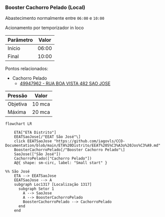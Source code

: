 ### Booster Cachorro Pelado (Local)

Abastecimento normalmente entre `06:00` e `10:00`

Acionamento por temporizador in loco 

| Parâmetro     | Valor |
| -------------    | ------------- |
| Início | 06:00 |
| Final | 10:00  |

Pontos relacionados:
- Cachorro Pelado
  - [49947962 - RUA BOA VISTA 482 SAO JOSE](https://www.vectorasys.com.br/vectorasys/?inc=jE9ciFZdkq5eiPI/kPRdHL0fUgHpk249WBG5VKHeku9slPteHB1pGu94UrIfGrC=)
  
| Pressão     | Valor |
| -------------    | ------------- |
| Objetiva | 10 mca |
| Máxima | 20 mca  |

```mermaid
flowchart LR
        
    ETA["ETA Distrito"] 
    EEATSaoJose[/"EEAT São José"\]
    click EEATSaoJose "https://github.com/iagovls/CCO-Documentation/blob/main/ETA%20Distrito/EEAT%20S%C3%A3o%20Jos%C3%A9.md"
    BoosterCachorroPelado[/"Booster Cachorro Pelado"\] 
    SaoJose(["São José"]) 
    CachorroPelado(["Cachorro Pelado"])
    A@{ shape: sm-circ, label: "Small start" }

%% São José
    ETA --> EEATSaoJose    
    EEATSaoJose --> A
    subgraph Loc1317 [Localização 1317]
      subgraph Setor 1
        A --> SaoJose
        A --> BoosterCachorroPelado
        BoosterCachorroPelado --> CachorroPelado
      end
    end
        
```
